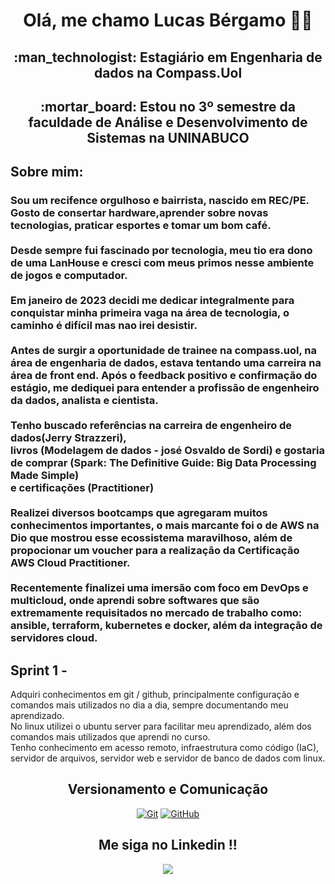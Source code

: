<h1 align='center'> 
  Olá, me chamo Lucas Bérgamo 👋😃
</h1>

<h2 align="center">
:man_technologist: <strong>Estagiário em Engenharia de dados na Compass.Uol</strong>
</h2>

<h2 align="center">
:mortar_board: <strong>Estou no 3º semestre da faculdade de Análise e Desenvolvimento de Sistemas na UNINABUCO</strong> 
</h2>


<h2>
  <strong>Sobre mim: </strong>
</h2>

<h3 align ="left">
  <p>
    
Sou um recifence orgulhoso e bairrista, nascido em REC/PE. Gosto de consertar hardware,aprender sobre novas tecnologias, praticar esportes e tomar um bom café. <br> <br>
Desde sempre fui fascinado por tecnologia, meu tio era dono de uma LanHouse e cresci com meus primos nesse ambiente de jogos e computador. <br> <br>
Em janeiro de 2023 decidi me dedicar integralmente para conquistar minha primeira vaga na área de tecnologia, o caminho é difícil mas nao irei desistir. <br><br>
Antes de surgir a oportunidade de trainee na compass.uol, na área de engenharia de dados, estava tentando uma carreira na área de front end. Após o feedback positivo e confirmação do estágio, me dediquei para entender a profissão de engenheiro da dados, analista e cientista. <br> <br>
Tenho buscado referências na carreira de engenheiro de dados(Jerry Strazzeri), <br> livros (Modelagem de dados - josé Osvaldo de Sordi) e gostaria de comprar (Spark: The Definitive Guide: Big Data Processing Made Simple)<br> e certificações (Practitioner) <br><br>
Realizei diversos bootcamps que agregaram muitos conhecimentos importantes, o mais marcante foi o de AWS na Dio que mostrou esse ecossistema maravilhoso, além de propocionar um voucher para a realização da Certificação AWS Cloud Practitioner. <br> <br>
Recentemente finalizei uma imersão com foco em DevOps e multicloud, onde aprendi sobre softwares que são extremamente requisitados no mercado de trabalho como: ansible, terraform, kubernetes e docker, além da integração de servidores cloud.

  </p>
</h3>

<h2>
  <strong>Sprint 1 - </strong>
</h2>

<p>
  Adquiri conhecimentos em git / github, principalmente configuração e comandos mais utilizados no dia a dia, sempre documentando meu aprendizado. <br>
  No linux utilizei o ubuntu server para facilitar meu aprendizado, além dos comandos mais utilizados que aprendi no curso. <br>
  Tenho conhecimento em acesso remoto, infraestrutura como código (IaC), servidor de arquivos, servidor web e servidor de banco de dados com linux.
</p>


<h2 align='center'> 
  Versionamento e Comunicação
</h2>

<p align='center'>
    <a href="#"><img alt="Git" src="https://img.shields.io/badge/-Git-black?style=flat-square&logo=git"></a>
    <a href="#"><img alt="GitHub" src="https://img.shields.io/badge/-GitHub-181717?style=flat-square&logo=github"></a>
</p>

<h2 align='center'> 
Me siga no Linkedin !!
</h2>

<p align='center'>
  <a href="https://www.linkedin.com/in/lucas-bergamo/">
    <img align="center" src="https://img.shields.io/badge/linkedin-%230077B5.svg?style=for-the-badge&logo=linkedin&logoColor=white" />
  </a>
</p>
